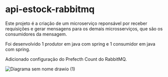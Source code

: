 ﻿# api-estock-rabbitmq
Este projeto é a criação de um microserviço reponsável por receber requisições e gerar mensagens para os demais microsserviços, que são os consumidores da mensagem.

Foi desenvolvido 1 produtor em java com spring e 1 consumidor em java com spring.

Adicionado configuração do Prefecth Count do RabbitMQ.

![Diagrama sem nome drawio (1)](https://github.com/guilhermeozana/stock-rabbitmq/assets/69025200/009b2905-964a-46a2-85a6-ac41884a9c79)

